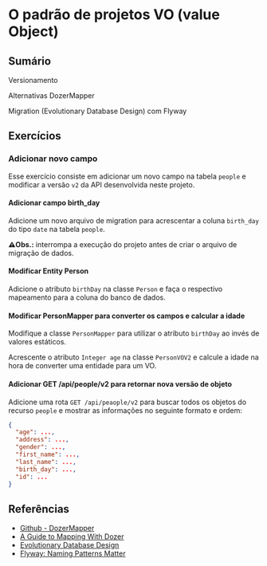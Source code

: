 # O padrão de projetos VO (value Object)

## Sumário

Versionamento

Alternativas DozerMapper

Migration (Evolutionary Database Design) com Flyway

## Exercícios

### Adicionar novo campo

Esse exercício consiste em adicionar um novo campo na tabela `people` e modificar a versão `v2` da API desenvolvida neste projeto.

#### Adicionar campo birth_day

Adicione um novo arquivo de migration para acrescentar a coluna `birth_day` do tipo `date` na tabela `people`.

**:warning:Obs.:**  interrompa a execução do projeto antes de criar o arquivo de migração de dados.

#### Modificar Entity Person

Adicione o atributo `birthDay` na classe `Person` e faça o respectivo mapeamento para a coluna do banco de dados.

#### Modificar PersonMapper para converter os campos e calcular a idade

Modifique a classe `PersonMapper` para utilizar o atributo `birthDay` ao invés de valores estáticos.

Acrescente o atributo `Integer age` na classe `PersonVOV2` e calcule a idade na hora de converter uma entidade para um VO.

#### Adicionar GET /api/people/v2 para retornar nova versão de objeto

Adicione uma rota `GET /api/peaople/v2` para buscar todos os objetos do recurso `people` e mostrar as informações no seguinte formato e ordem:

```json
{
  "age": ...,
  "address": ...,
  "gender": ...,
  "first_name": ...,
  "last_name": ...,
  "birth_day": ...,
  "id": ...
}
```

## Referências
- [Github - DozerMapper](https://github.com/DozerMapper/dozer)
- [A Guide to Mapping With Dozer](https://www.baeldung.com/dozer)
- [Evolutionary Database Design](https://martinfowler.com/articles/evodb.html)
- [Flyway: Naming Patterns Matter](https://www.red-gate.com/blog/database-devops/flyway-naming-patterns-matter)
